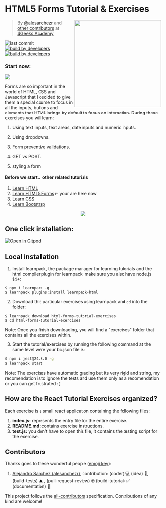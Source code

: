 <!-- hide -->
# HTML5 Forms Tutorial & Exercises
<a href="https://www.4geeksacademy.co"><img height="280" align="right" src="https://github.com/4GeeksAcademy/html-forms-tutorial-exercises/blob/master/.learn/assets/badge.png?raw=true"></a>

> By [@alesanchezr](https://twitter.com/alesanchezr) and [other contributors](https://github.com/4GeeksAcademy/html-forms-tutorial-exercises/graphs/contributors) at [4Geeks Academy](https://4geeksacademy.co/)

![last commit](https://img.shields.io/github/last-commit/4geeksacademy/html-forms-tutorial-exercises)
[![build by developers](https://img.shields.io/badge/build_by-Developers-blue)](https://breatheco.de)
[![build by developers](https://img.shields.io/twitter/follow/4geeksacademy?style=social&logo=twitter)](https://twitter.com/4geeksacademy)

<h3>Start now: </h3>
<a href="https://gitpod.io#https://github.com/4GeeksAcademy/html-forms-tutorial-exercises.git"><img src="https://gitpod.io/button/open-in-gitpod.svg" /></a>
<!-- endhide -->

Forms are so important in the world of HTML, CSS and Javascript that I decided to give them a special course to focus in all the inputs, buttons and elements that HTML brings by default to focus on interaction. During these exercises you will learn:

1. Using text inputs, text areas, date inputs and numeric inputs.

2. Using dropdowns.

3. Form preventive validations.

4. GET vs POST.

5. styling a form

<!-- hide -->
#### Before we start... other related tutorials
<ol>
  <li><a href="https://github.com/4GeeksAcademy/html-tutorial-exercises-course">Learn HTML</a></li>
    <li><a href="https://github.com/4GeeksAcademy/html-forms-tutorial-exercises">Learn HTML5 Forms</a>← your are here now</li>
  <li><a href="https://github.com/4GeeksAcademy/css-tutorial-exercises-course">Learn CSS</a></li>
  <li><a href="https://github.com/4GeeksAcademy/bootstrap-exercises-tutorial">Learn Bootstrap</a></li>
</ol>
<p align="center">
  <img src="https://github.com/4GeeksAcademy/html-forms-tutorial-exercises/blob/master/.learn/assets/animation.gif?raw=true">
</p>


## One click installation:

[![Open in Gitpod](https://gitpod.io/button/open-in-gitpod.svg)](https://gitpod.io#https://github.com/4GeeksAcademy/html-forms-tutorial-exercises.git)

## Local installation

1. Install learnpack, the package manager for learning tutorials and the html compiler plugin for learnpack, make sure you also have node.js 14+:

```
$ npm i learnpack -g
$ learnpack plugins:install learnpack-html
```

2. Download this particular exercises using learnpack and `cd` into the folder:

```
$ learnpack download html-forms-tutorial-exercises
$ cd html-forms-tutorial-exercises
```

Note: Once you finish downloading, you will find a "exercises" folder that contains all the exercises within.

3. Start the tutorial/exercises by running the following command at the same level were your bc.json file is:

```sh
$ npm i jest@24.8.0 -g
$ learnpack start
```

Note: The exercises have automatic grading but its very rigid and string, my recomendation is to ignore the tests and use them only as a recomendation or you can get frustrated :(

<!-- endhide -->

## How are the React Tutorial Exercises organized?

Each exercise is a small react application containing the following files:

1. **index.js:** represents the entry file for the entire exercise.
2. **README.md:** contains exercise instructions.
3. **test.js:** you don't have to open this file, it contains the testing script for the exercise.

## Contributors

Thanks goes to these wonderful people ([emoji key](https://github.com/kentcdodds/all-contributors#emoji-key)):

1. [Alejandro Sanchez (alesanchezr)](https://github.com/alesanchezr), contribution: (coder)  💻 (idea) 🤔, (build-tests) ⚠️ , (pull-request-review) 🤓 
(build-tutorial) ✅  (documentation) 📖

This project follows the [all-contributors](https://github.com/kentcdodds/all-contributors) specification. Contributions of any kind are welcome!
